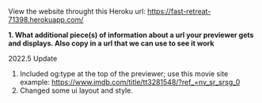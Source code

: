 View the website throught this Heroku url: https://fast-retreat-71398.herokuapp.com/


**1. What additional piece(s) of information about a url your previewer gets and displays. Also copy in a url that we can use to see it work**

2022.5 Update
1. Included og:type at the top of the previewer; use this movie site example: https://www.imdb.com/title/tt3281548/?ref_=nv_sr_srsg_0
2. Changed some ui layout and style.

